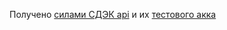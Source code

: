 Получено [силами СДЭК api](https://api-docs.cdek.ru/33829437.html) и их [тестового акка](https://api-docs.cdek.ru/29923849.html)
